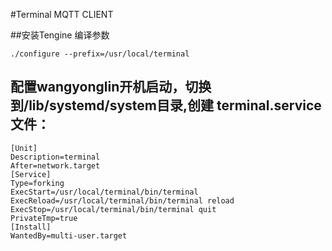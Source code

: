 #Terminal MQTT CLIENT

##安装Tengine 编译参数
```shell
./configure --prefix=/usr/local/terminal
```

## 配置wangyonglin开机启动，切换到/lib/systemd/system目录,创建 terminal.service文件：
```shell
[Unit]
Description=terminal
After=network.target
[Service]
Type=forking
ExecStart=/usr/local/terminal/bin/terminal
ExecReload=/usr/local/terminal/bin/terminal reload
ExecStop=/usr/local/terminal/bin/terminal quit
PrivateTmp=true
[Install]
WantedBy=multi-user.target
```
